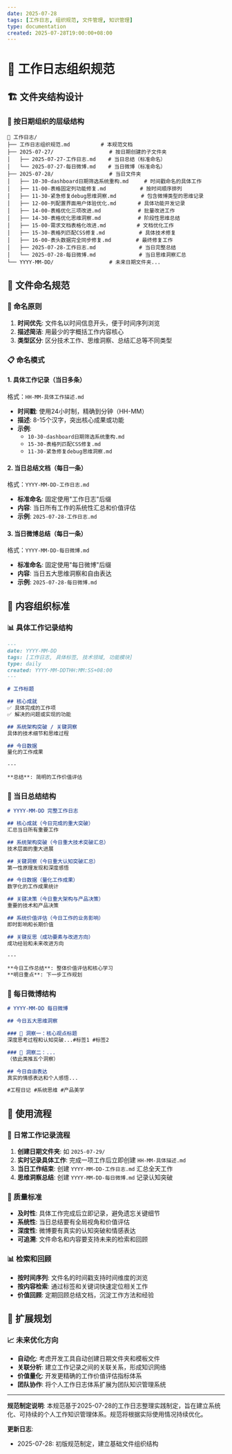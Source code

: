 ```yaml
---
date: 2025-07-28
tags: [工作日志, 组织规范, 文件管理, 知识管理]
type: documentation
created: 2025-07-28T19:00:00+08:00
---
```


# 📅 工作日志组织规范

## 🏗️ 文件夹结构设计

### 📁 按日期组织的层级结构
```
📅 工作日志/
├── 工作日志组织规范.md          # 本规范文档
├── 2025-07-27/                  # 按日期创建的子文件夹
│   ├── 2025-07-27-工作日志.md    # 当日总结（标准命名）
│   └── 2025-07-27-每日微博.md    # 当日微博（标准命名）
├── 2025-07-28/                  # 当日文件夹
│   ├── 10-30-dashboard日期筛选系统重构.md     # 时间戳命名的具体工作
│   ├── 11-00-表格固定列功能修复.md           # 按时间顺序排列
│   ├── 11-30-紧急修复debug思维洞察.md        # 包含微博类型的思维记录
│   ├── 12-00-列配置界面用户体验优化.md       # 具体功能开发记录
│   ├── 14-00-表格优化三项改进.md            # 批量改进工作
│   ├── 14-30-表格优化思维洞察.md            # 阶段性思维总结
│   ├── 15-00-需求文档表格化改进.md          # 文档优化工作
│   ├── 15-30-表格列匹配CSS修复.md           # 具体技术修复
│   ├── 16-00-表头数据完全同步修复.md        # 最终修复工作
│   ├── 2025-07-28-工作日志.md              # 当日完整总结
│   └── 2025-07-28-每日微博.md              # 当日思维洞察汇总
└── YYYY-MM-DD/                  # 未来日期文件夹...
```

## 📝 文件命名规范

### 🎯 命名原则
1. **时间优先**: 文件名以时间信息开头，便于时间序列浏览
2. **描述简洁**: 用最少的字概括工作内容核心
3. **类型区分**: 区分技术工作、思维洞察、总结汇总等不同类型

### 📋 命名模式

#### 1. 具体工作记录（当日多条）
格式：`HH-MM-具体工作描述.md`
- **时间戳**: 使用24小时制，精确到分钟（HH-MM）
- **描述**: 8-15个汉字，突出核心成果或功能
- **示例**:
  - `10-30-dashboard日期筛选系统重构.md`
  - `15-30-表格列匹配CSS修复.md`
  - `11-30-紧急修复debug思维洞察.md`

#### 2. 当日总结文档（每日一条）
格式：`YYYY-MM-DD-工作日志.md`
- **标准命名**: 固定使用"工作日志"后缀
- **内容**: 当日所有工作的系统性汇总和价值评估
- **示例**: `2025-07-28-工作日志.md`

#### 3. 当日微博总结（每日一条）
格式：`YYYY-MM-DD-每日微博.md`
- **标准命名**: 固定使用"每日微博"后缀
- **内容**: 当日五大思维洞察和自由表达
- **示例**: `2025-07-28-每日微博.md`

## 🎨 内容组织标准

### 📊 具体工作记录结构
```markdown
---
date: YYYY-MM-DD
tags: [工作日志, 具体标签, 技术领域, 功能模块]
type: daily
created: YYYY-MM-DDTHH:MM:SS+08:00
---

# 工作标题

## 核心成就
✅ 具体完成的工作项
✅ 解决的问题或实现的功能

## 系统架构突破 / 关键洞察
具体的技术细节和思维过程

## 今日数据
量化的工作成果

---

**总结**: 简明的工作价值评估
```

### 🎯 当日总结结构
```markdown
# YYYY-MM-DD 完整工作日志

## 核心成就（今日完成的重大突破）
汇总当日所有重要工作

## 系统架构突破（今日重大技术突破汇总）
技术层面的重大进展

## 关键洞察（今日重大认知突破汇总）
第一性原理发现和深度感悟

## 今日数据（量化工作成果）
数字化的工作成果统计

## 关键决策（今日重大架构与产品决策）
重要的技术和产品决策

## 系统价值评估（今日工作的业务影响）
即时影响和长期价值

## 关键反思（成功要素与改进方向）
成功经验和未来改进方向

---

**今日工作总结**: 整体价值评估和核心学习
**明日重点**: 下一步工作规划
```

### 💭 每日微博结构
```markdown
# YYYY-MM-DD 每日微博

## 今日五大思维洞察

### 🎯 洞察一：核心观点标题
深度思考过程和认知突破...#标签1 #标签2

### 🎯 洞察二：...
（依此类推五个洞察）

## 今日自由表达
真实的情感表达和个人感悟...

#工程日记 #系统思维 #产品美学
```

## 🔄 使用流程

### 📝 日常工作记录流程
1. **创建日期文件夹**: 如 `2025-07-29/`
2. **实时记录具体工作**: 完成一项工作后立即创建 `HH-MM-具体描述.md`
3. **当日工作结束**: 创建 `YYYY-MM-DD-工作日志.md` 汇总全天工作
4. **思维洞察总结**: 创建 `YYYY-MM-DD-每日微博.md` 记录认知突破

### 🎯 质量标准
- **及时性**: 具体工作完成后立即记录，避免遗忘关键细节
- **系统性**: 当日总结要有全局视角和价值评估
- **深度性**: 微博要有真实的认知突破和情感表达
- **可追溯**: 文件命名和内容要支持未来的检索和回顾

### 📊 检索和回顾
- **按时间序列**: 文件名的时间戳支持时间维度的浏览
- **按内容检索**: 通过标签和关键词快速定位相关工作
- **价值回顾**: 定期回顾总结文档，沉淀工作方法和经验

## 🚀 扩展规划

### 📈 未来优化方向
- **自动化**: 考虑开发工具自动创建日期文件夹和模板文件
- **关联分析**: 建立工作记录之间的关联关系，形成知识网络
- **价值量化**: 开发更精确的工作价值评估指标体系
- **团队协作**: 将个人工作日志体系扩展为团队知识管理系统

---

**规范制定说明**: 本规范基于2025-07-28的工作日志整理实践制定，旨在建立系统化、可持续的个人工作知识管理体系。规范将根据实际使用情况持续优化。

**更新日志**:
- 2025-07-28: 初版规范制定，建立基础文件组织结构